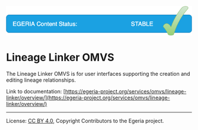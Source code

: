 <!-- SPDX-License-Identifier: CC-BY-4.0 -->
<!-- Copyright Contributors to the Egeria project. -->

![Stable](../../../images/egeria-content-status-released.png#pagewidth)

# Lineage Linker OMVS 

The Lineage Linker OMVS is for user interfaces supporting the creation and editing lineage relationships.

Link to documentation: [https://egeria-project.org/services/omvs/lineage-linker/overview/](https://egeria-project.org/services/omvs/lineage-linker/overview/)

----
License: [CC BY 4.0](https://creativecommons.org/licenses/by/4.0/),
Copyright Contributors to the Egeria project.